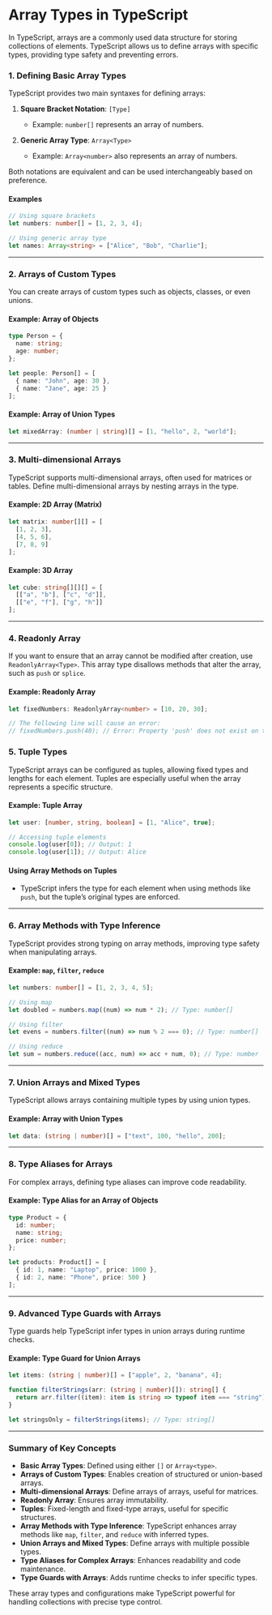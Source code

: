 # Array Types in TypeScript

In TypeScript, arrays are a commonly used data structure for storing collections of elements. TypeScript allows us to define arrays with specific types, providing type safety and preventing errors.

### 1. **Defining Basic Array Types**

TypeScript provides two main syntaxes for defining arrays:

1. **Square Bracket Notation**: `[Type]`
   - Example: `number[]` represents an array of numbers.

2. **Generic Array Type**: `Array<Type>`
   - Example: `Array<number>` also represents an array of numbers.

Both notations are equivalent and can be used interchangeably based on preference.

#### Examples

```typescript
// Using square brackets
let numbers: number[] = [1, 2, 3, 4];

// Using generic array type
let names: Array<string> = ["Alice", "Bob", "Charlie"];
```

---

### 2. **Arrays of Custom Types**

You can create arrays of custom types such as objects, classes, or even unions.

#### Example: Array of Objects

```typescript
type Person = {
  name: string;
  age: number;
};

let people: Person[] = [
  { name: "John", age: 30 },
  { name: "Jane", age: 25 }
];
```

#### Example: Array of Union Types

```typescript
let mixedArray: (number | string)[] = [1, "hello", 2, "world"];
```

---

### 3. **Multi-dimensional Arrays**

TypeScript supports multi-dimensional arrays, often used for matrices or tables. Define multi-dimensional arrays by nesting arrays in the type.

#### Example: 2D Array (Matrix)

```typescript
let matrix: number[][] = [
  [1, 2, 3],
  [4, 5, 6],
  [7, 8, 9]
];
```

#### Example: 3D Array

```typescript
let cube: string[][][] = [
  [["a", "b"], ["c", "d"]],
  [["e", "f"], ["g", "h"]]
];
```

---

### 4. **Readonly Array**

If you want to ensure that an array cannot be modified after creation, use `ReadonlyArray<Type>`. This array type disallows methods that alter the array, such as `push` or `splice`.

#### Example: Readonly Array

```typescript
let fixedNumbers: ReadonlyArray<number> = [10, 20, 30];

// The following line will cause an error:
// fixedNumbers.push(40); // Error: Property 'push' does not exist on type 'readonly number[]'
```

### 5. **Tuple Types**

TypeScript arrays can be configured as tuples, allowing fixed types and lengths for each element. Tuples are especially useful when the array represents a specific structure.

#### Example: Tuple Array

```typescript
let user: [number, string, boolean] = [1, "Alice", true];

// Accessing tuple elements
console.log(user[0]); // Output: 1
console.log(user[1]); // Output: Alice
```

#### Using Array Methods on Tuples

- TypeScript infers the type for each element when using methods like `push`, but the tuple’s original types are enforced.

---

### 6. **Array Methods with Type Inference**

TypeScript provides strong typing on array methods, improving type safety when manipulating arrays.

#### Example: `map`, `filter`, `reduce`

```typescript
let numbers: number[] = [1, 2, 3, 4, 5];

// Using map
let doubled = numbers.map((num) => num * 2); // Type: number[]

// Using filter
let evens = numbers.filter((num) => num % 2 === 0); // Type: number[]

// Using reduce
let sum = numbers.reduce((acc, num) => acc + num, 0); // Type: number
```

---

### 7. **Union Arrays and Mixed Types**

TypeScript allows arrays containing multiple types by using union types.

#### Example: Array with Union Types

```typescript
let data: (string | number)[] = ["text", 100, "hello", 200];
```

---

### 8. **Type Aliases for Arrays**

For complex arrays, defining type aliases can improve code readability.

#### Example: Type Alias for an Array of Objects

```typescript
type Product = {
  id: number;
  name: string;
  price: number;
};

let products: Product[] = [
  { id: 1, name: "Laptop", price: 1000 },
  { id: 2, name: "Phone", price: 500 }
];
```

---

### 9. **Advanced Type Guards with Arrays**

Type guards help TypeScript infer types in union arrays during runtime checks.

#### Example: Type Guard for Union Arrays

```typescript
let items: (string | number)[] = ["apple", 2, "banana", 4];

function filterStrings(arr: (string | number)[]): string[] {
  return arr.filter((item): item is string => typeof item === "string");
}

let stringsOnly = filterStrings(items); // Type: string[]
```

---

### Summary of Key Concepts

- **Basic Array Types**: Defined using either `[]` or `Array<type>`.
- **Arrays of Custom Types**: Enables creation of structured or union-based arrays.
- **Multi-dimensional Arrays**: Define arrays of arrays, useful for matrices.
- **Readonly Array**: Ensures array immutability.
- **Tuples**: Fixed-length and fixed-type arrays, useful for specific structures.
- **Array Methods with Type Inference**: TypeScript enhances array methods like `map`, `filter`, and `reduce` with inferred types.
- **Union Arrays and Mixed Types**: Define arrays with multiple possible types.
- **Type Aliases for Complex Arrays**: Enhances readability and code maintenance.
- **Type Guards with Arrays**: Adds runtime checks to infer specific types.

These array types and configurations make TypeScript powerful for handling collections with precise type control.